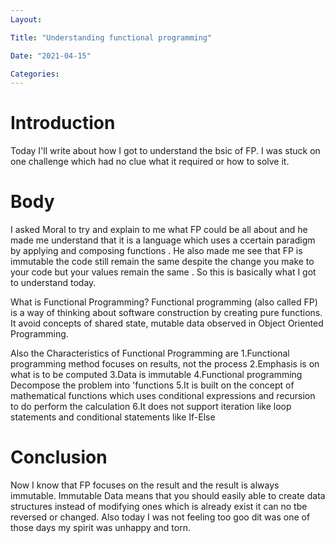 ```yaml
---
Layout:

Title: "Understanding functional programming"

Date: "2021-04-15"

Categories:
---
```


# Introduction
  Today I'll write about how  I got to understand the bsic of FP. I was stuck on one challenge which  had no clue what it required or how to solve it.

# Body

  I asked Moral to try and explain to me what FP could be all about and he made me understand that it is a language which uses a ccertain paradigm by applying and composing functions . He also made me see that FP is immutable the code still remain the same despite the change you make to your code but your values remain the same . 
  So this is basically what I got to understand today.

What is Functional Programming?
Functional programming (also called FP) is a way of thinking about software construction by creating pure functions. It avoid concepts of shared state, mutable data observed in Object Oriented Programming.

Also the Characteristics of Functional Programming are
1.Functional programming method focuses on results, not the process
2.Emphasis is on what is to be computed
3.Data is immutable
4.Functional programming Decompose the problem into 'functions
5.It is built on the concept of mathematical functions which uses conditional expressions and recursion to do perform the calculation
6.It does not support iteration like loop statements and conditional statements like If-Else


# Conclusion
Now I know that FP focuses on the result and the result is always immutable. Immutable Data means that you should easily able to create data structures instead of modifying ones which is already exist it can no tbe reversed or changed. Also today I was not feeling too goo dit was one of those days my spirit was unhappy and torn.






